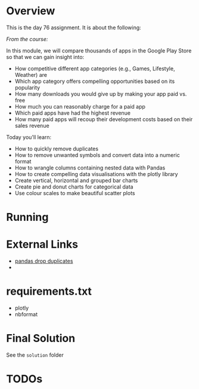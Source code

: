 # Overview

This is the day 76 assignment. It is about the following:


_From the course:_

In this module, we will compare thousands of apps in the Google Play Store so that we can gain insight into:

- How competitive different app categories (e.g., Games, Lifestyle, Weather) are
- Which app category offers compelling opportunities based on its popularity
- How many downloads you would give up by making your app paid vs. free
- How much you can reasonably charge for a paid app
- Which paid apps have had the highest revenue
- How many paid apps will recoup their development costs based on their sales revenue

Today you'll learn:

- How to quickly remove duplicates
- How to remove unwanted symbols and convert data into a numeric format
- How to wrangle columns containing nested data with Pandas
- How to create compelling data visualisations with the plotly library
- Create vertical, horizontal and grouped bar charts
- Create pie and donut charts for categorical data
- Use colour scales to make beautiful scatter plots

# Running


# External Links

- [pandas drop duplicates](https://pandas.pydata.org/pandas-docs/stable/reference/api/pandas.DataFrame.drop_duplicates.html)
- 


# requirements.txt

- plotly
- nbformat

# Final Solution

See the `solution` folder

# TODOs


